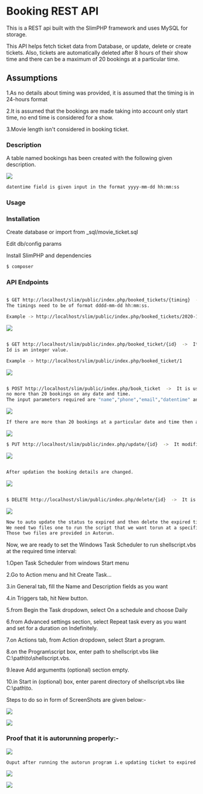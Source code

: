 # Booking REST API

This is a REST api built with the SlimPHP framework and uses MySQL for storage.

This API helps fetch ticket data from Database, or update, delete or create tickets. Also, tickets are automatically deleted after 8 hours of their show time and there can be a maximum of 20 bookings at a particular time. 


## Assumptions

1.As no details about timing was provided, it is assumed that the timing is in 24-hours format

2.It is assumed that the bookings are made taking into account only start time, no end time is considered for a show.

3.Movie length isn't considered in booking ticket.



### Description

A table named bookings has been created with the following given description.

![](ScreenShots/TableDescription.png)
```sh
datentime field is given input in the format yyyy-mm-dd hh:mm:ss
```

### Usage
### Installation

Create database or import from _sql/movie_ticket.sql

Edit db/config params

Install SlimPHP and dependencies

```sh
$ composer
```
### API Endpoints
```sh

$ GET http://localhost/slim/public/index.php/booked_tickets/{timing}  ->  It displays a list of all the bookings for that timings.
The timings need to be of format dddd-mm-dd hh:mm:ss.

Example -> http://localhost/slim/public/index.php/booked_tickets/2020-10-10 22:00:00

```

![](ScreenShots/GetRequest.png)


```sh

$ GET http://localhost/slim/public/index.php/booked_ticket/{id}  ->  It displays the details of booking of that specific id.
Id is an integer value.

Example -> http://localhost/slim/public/index.php/booked_ticket/1


```

![](ScreenShots/GetDetailsByID.png)


```sh

$ POST http://localhost/slim/public/index.php/book_ticket  ->  It is used to make a new booking which takes care that there are 
no more than 20 bookings on any date and time. 
The input parameters required are "name","phone","email","datentime" and "gender".


```


![](ScreenShots/Add_booking.png)


```sh
If there are more than 20 bookings at a particular date and time then an error message is shown.
```


![](ScreenShots/Error_booking.png)




```sh
$ PUT http://localhost/slim/public/index.php/update/{id}  ->  It modifies the booking datentime of column and again takes care of the condition that there are no more than 20 bookings at that date and time. The input parameter required is "datentime".
```
![](ScreenShots/Update.png)
```sh

After updation the booking details are changed.
```
![](ScreenShots/GetAfterUpdate.png)

```sh

$ DELETE http://localhost/slim/public/index.php/delete/{id}  ->  It is used to delete the ticket with that specific id.
```

![](ScreenShots/Delete.png)


```sh
Now to auto update the status to expired and then delete the expired tickets we will need Cron Job.
We need two files one to run the script that we want torun at a specific time interval and the other to give the location.
Those two files are provided in Autorun.
```

Now, we are ready to set the Windows Task Scheduler to run shellscript.vbs at the required time interval:

1.Open Task Scheduler from windows Start menu

2.Go to Action menu and hit Create Task...

3.in General tab, fill the Name and Description fields as you want

4.in Triggers tab, hit New button.

5.from Begin the Task dropdown, select On a schedule and choose Daily

6.from Advanced settings section, select Repeat task every as you want and set for a duration on Indefinitely.

7.on Actions tab, from Action dropdown, select Start a program.

8.on the Program\script box, enter path to shellscript.vbs like C:\path\to\shellscript.vbs.

9.leave Add argumentts (optional) section empty.

10.in Start in (optional) box, enter parent directory of shellscript.vbs like C:\path\to\.

Steps to do so in form of ScreenShots are given below:-


![](ScreenShots/AutorunSetting1.png)

![](ScreenShots/AutorunSetting2.png)


### Proof that it is autorunning properly:-


![](ScreenShots/AutorunSetting3.png)

```sh
Ouput after running the autorun program i.e updating ticket to expired and then deleting it.
```

![](ScreenShots/Output1.png)


![](ScreenShots/Output2.png)


